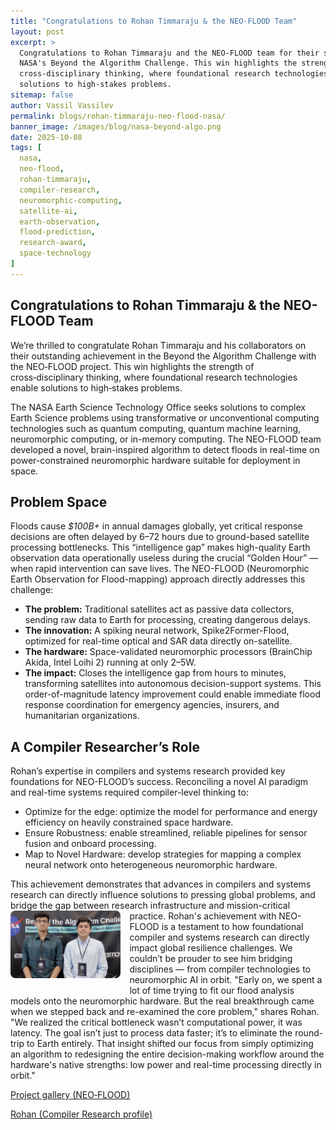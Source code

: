 ```yaml
---
title: "Congratulations to Rohan Timmaraju & the NEO-FLOOD Team"
layout: post
excerpt: >
  Congratulations to Rohan Timmaraju and the NEO-FLOOD team for their success in
  NASA's Beyond the Algorithm Challenge. This win highlights the strength of
  cross‑disciplinary thinking, where foundational research technologies enable
  solutions to high‑stakes problems.
sitemap: false
author: Vassil Vassilev
permalink: blogs/rohan-timmaraju-neo-flood-nasa/
banner_image: /images/blog/nasa-beyond-algo.png
date: 2025-10-08
tags: [
  nasa,
  neo-flood,
  rohan-timmaraju,
  compiler-research,
  neuromorphic-computing,
  satellite-ai,
  earth-observation,
  flood-prediction,
  research-award,
  space-technology
]
---
```


## Congratulations to Rohan Timmaraju & the NEO-FLOOD Team

We’re thrilled to congratulate Rohan Timmaraju and his collaborators on their
outstanding achievement in the Beyond the Algorithm Challenge with the NEO‑FLOOD
project. This win highlights the strength of cross‑disciplinary thinking, where
foundational research technologies enable solutions to high‑stakes problems.

The NASA Earth Science Technology Office seeks solutions to complex Earth
Science problems using transformative or unconventional computing technologies
such as quantum computing, quantum machine learning, neuromorphic computing, or
in-memory computing. The NEO-FLOOD team developed a novel, brain-inspired
algorithm to detect floods in real-time on power-constrained neuromorphic
hardware suitable for deployment in space.

## Problem Space

Floods cause *$100B+* in annual damages globally, yet critical response decisions
are often delayed by 6–72 hours due to ground-based satellite processing
bottlenecks. This “intelligence gap” makes high-quality Earth observation data
operationally useless during the crucial “Golden Hour” — when rapid intervention
can save lives. The NEO-FLOOD (Neuromorphic Earth Observation for Flood-mapping)
approach directly addresses this challenge:
  - **The problem:** Traditional satellites act as passive data collectors, sending
    raw data to Earth for processing, creating dangerous delays.
  - **The innovation:** A spiking neural network, Spike2Former-Flood, optimized
    for real-time optical and SAR data directly on-satellite.
  - **The hardware:** Space-validated neuromorphic processors (BrainChip Akida,
    Intel Loihi 2) running at only 2–5W.
  - **The impact:** Closes the intelligence gap from hours to minutes,
    transforming satellites into autonomous decision-support systems. This
    order-of-magnitude latency improvement could enable immediate flood response
    coordination for emergency agencies, insurers, and humanitarian organizations.

## A Compiler Researcher’s Role

Rohan’s expertise in compilers and systems research provided key foundations for
NEO-FLOOD’s success. Reconciling a novel AI paradigm and real-time systems
required compiler-level thinking to:

  - Optimize for the edge: optimize the model for performance and energy
    efficiency on heavily constrained space hardware.
  - Ensure Robustness: enable streamlined, reliable pipelines for sensor fusion
    and onboard processing.
  - Map to Novel Hardware: develop strategies for mapping a complex neural
    network onto heterogeneous neuromorphic hardware.

This achievement demonstrates that advances in compilers and systems research
can directly influence solutions to pressing global problems, and bridge the gap
between research infrastructure and mission-critical practice.
<img src="/images/blog/rohan_interview.png" alt="Rohan Timmaraju interview photo"
     style="float: left; margin: 0 1em 1em 0; width: 35%; border-radius: 8px;">
Rohan's achievement with NEO-FLOOD is a testament to how foundational compiler
and systems research can directly impact global resilience challenges.
We couldn’t be prouder to see him bridging disciplines — from compiler
technologies to neuromorphic AI in orbit. "Early on, we spent a lot of time
trying to fit our flood analysis models onto the neuromorphic hardware. But the
real breakthrough came when we stepped back and re-examined the core problem,"
shares Rohan. "We realized the critical bottleneck wasn’t computational power,
it was latency. The goal isn’t just to process data faster; it’s to eliminate
the round-trip to Earth entirely. That insight shifted our focus from simply
optimizing an algorithm to redesigning the entire decision-making workflow
around the hardware's native strengths: low power and real-time processing
directly in orbit."

[Project gallery (NEO‑FLOOD)](https://www.nasa-beyond-challenge.org/project-gallery/neo-flood)


[Rohan (Compiler Research profile)](https://compiler-research.org/team/RohanTimmaraju)
